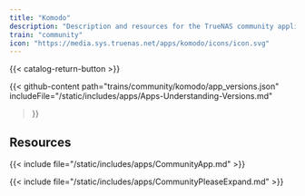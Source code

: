 ```yaml
---
title: "Komodo"
description: "Description and resources for the TrueNAS community application called Komodo."
train: "community"
icon: "https://media.sys.truenas.net/apps/komodo/icons/icon.svg"
---
```


{{< catalog-return-button >}}

{{< github-content 
    path="trains/community/komodo/app_versions.json"
	includeFile="/static/includes/apps/Apps-Understanding-Versions.md"
>}}

## Resources

{{< include file="/static/includes/apps/CommunityApp.md" >}}

{{< include file="/static/includes/apps/CommunityPleaseExpand.md" >}}
